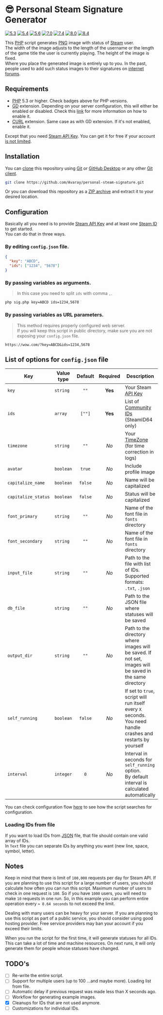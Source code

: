 # 😎 Personal Steam Signature Generator

<!-- Remember to change branches in badges after PR to main -->

[![5.3](https://github.com/Avaray/personal-steam-signature/actions/workflows/test_PHP5.3.yml/badge.svg?branch=making-it-modern)](https://github.com/Avaray/personal-steam-signature/actions/workflows/test_PHP5.3.yml)
[![5.4](https://github.com/Avaray/personal-steam-signature/actions/workflows/test_PHP5.4.yml/badge.svg?branch=making-it-modern)](https://github.com/Avaray/personal-steam-signature/actions/workflows/test_PHP5.4.yml)
[![5.6](https://github.com/Avaray/personal-steam-signature/actions/workflows/test_PHP5.6.yml/badge.svg?branch=making-it-modern)](https://github.com/Avaray/personal-steam-signature/actions/workflows/test_PHP5.6.yml)
[![7.0](https://github.com/Avaray/personal-steam-signature/actions/workflows/test_PHP7.0.yml/badge.svg?branch=making-it-modern)](https://github.com/Avaray/personal-steam-signature/actions/workflows/test_PHP7.0.yml)
[![7.4](https://github.com/Avaray/personal-steam-signature/actions/workflows/test_PHP7.4.yml/badge.svg?branch=making-it-modern)](https://github.com/Avaray/personal-steam-signature/actions/workflows/test_PHP7.4.yml)
[![8.0](https://github.com/Avaray/personal-steam-signature/actions/workflows/test_PHP8.0.yml/badge.svg?branch=making-it-modern)](https://github.com/Avaray/personal-steam-signature/actions/workflows/test_PHP8.0.yml)
[![8.4](https://github.com/Avaray/personal-steam-signature/actions/workflows/test_PHP8.4.yml/badge.svg?branch=making-it-modern)](https://github.com/Avaray/personal-steam-signature/actions/workflows/test_PHP8.4.yml)

This [PHP](https://www.php.net/) script generates [PNG](https://en.wikipedia.org/wiki/PNG) image with status of [Steam](https://store.steampowered.com/) user.  
The width of the image adjusts to the length of the username or the length of the game title the user is currently playing. The height of the image is fixed.  
Where you place the generated image is entirely up to you. In the past, people used to add such status images to their signatures on [internet forums](https://en.wikipedia.org/wiki/Internet_forum).

## Requirements

- [PHP](https://www.php.net/) 5.3 or higher. Check badges above for PHP versions.
- [GD](https://github.com/libgd/libgd) extension. Depending on your server configuration, this will either be enabled or disabled. Check this [link](https://stackoverflow.com/questions/2283199/enabling-installing-gd-extension-without-gd) for more information on how to enable it.
- [CURL](https://curl.se/) extension. Same case as with GD extension. If it's not enabled, enable it.

Except that you need [Steam API Key](https://steamcommunity.com/dev/apikey). You can get it for free if your account [is not limited](https://help.steampowered.com/en/faqs/view/71D3-35C2-AD96-AA3A).

## Installation

You can [clone](https://git-scm.com/docs/git-clone/en) this repository using [Git](https://git-scm.com/) or [GitHub Desktop](https://github.com/apps/desktop) or any other [Git client](https://git-scm.com/downloads/guis).

```bash
git clone https://github.com/Avaray/personal-steam-signature.git
```

Or you can download this repository as a [ZIP archive](https://github.com/Avaray/personal-steam-signature/archive/refs/heads/master.zip) and extract it to your desired location.

## Configuration

Basically all you need is to provide [Steam API Key](https://steamcommunity.com/dev) and at least one [Steam ID](https://developer.valvesoftware.com/wiki/SteamID) to get started.  
You can do that in three ways.

### By editing `config.json` file.

```json
{
  "key": "ABCD",
  "ids": ["1234", "5678"]
}
```

### By passing variables as arguments.

> In this case you need to split `ids` with comma `,`.

```bash
php sig.php key=ABCD ids=1234,5678
```

### By passing variables as URL parameters.

> This method requires properly configured web server.  
> If you will keep this script in public directory, make sure you are not exposing your `config.json` file.

```
https://wow.com/?key=ABCD&ids=1234,5678
```

## List of options for `config.json` file

| Key                 | Value type | Default | Required | Description                                                                                                  |
| ------------------- | ---------- | :-----: | :------: | ------------------------------------------------------------------------------------------------------------ |
| `key`               | `string`   |  `""`   | **Yes**  | Your Steam [API Key](https://steamcommunity.com/dev/apikey)                                                  |
| `ids`               | `array`    | `[""]`  | **Yes**  | List of [Community IDs](https://developer.valvesoftware.com/wiki/SteamID) (SteamID64 only)                   |
| `timezone`          | `string`   |  `""`   |   _No_   | Your [TimeZone](https://www.php.net/manual/en/timezones.europe.php) (for time correction in logs)            |
| `avatar`            | `boolean`  | `true`  |   _No_   | Include profile image                                                                                        |
| `capitalize_name`   | `boolean`  | `false` |   _No_   | Name will be capitalized                                                                                     |
| `capitalize_status` | `boolean`  | `false` |   _No_   | Status will be capitalized                                                                                   |
| `font_primary`      | `string`   |  `""`   |   _No_   | Name of the font file in `fonts` directory                                                                   |
| `font_secondary`    | `string`   |  `""`   |   _No_   | Name of the font file in `fonts` directory                                                                   |
| `input_file`        | `string`   |  `""`   |   _No_   | Path to the file with list of IDs.<br>Supported formats: `.txt`, `.json`                                     |
| `db_file`           | `string`   |  `""`   |   _No_   | Path to the JSON file where statuses will be saved                                                           |
| `output_dir`        | `string`   |  `""`   |   _No_   | Path to the directory where images will be saved. If not set, images will be saved in the same directory     |
| `self_running`      | `boolean`  | `false` |   _No_   | If set to `true`, script will run itself every `X` seconds. You need handle crashes and restarts by yourself |
| `interval`          | `integer`  |   `0`   |   _No_   | Interval in seconds for `self_running` option. <br>By default interval is calculated automatically           |

You can check configuration flow [here](FLOW.md) to see how the script searches for configuration.

### Loading IDs from file

If you want to load IDs from [JSON](https://www.w3schools.com/js/js_json_arrays.asp) file, that file should contain one valid array of IDs.  
In `Text` file you can separate IDs by anything you want (new line, space, symbol, letter).

## Notes

Keep in mind that there is limit of `100,000` requests per day for Steam API. If you are planning to use this script for a large number of users, you should calculate how often you can run this script. Maximum number of users to check in one request is `100`. So if you have `1000` users, you will need to make `10` requests in one run. So, in this example you can perform entire operation every `≈ 8.64 seconds` to not exceed the limit.

Dealing with many users can be heavy for your server. If you are planning to use this script as part of a public service, you should consider using good hosting provider. Free service providers may ban your account if you exceed their limits.

When you run the script for the first time, it will generate statuses for all IDs. This can take a lot of time and machine resources. On next runs, it will only generate them for people whose statuses have changed.

## TODO's

- [ ] Re-write the entire script.
- [ ] Support for multiple users (up to 100 ...and maybe more). Loading list from file.
- [ ] Automatic delay if previous request was made less than X seconds ago.
- [ ] Workflow for generating example images.
- [x] Cleanups for IDs that are not used anymore.
- [ ] Customizations for individual IDs.
